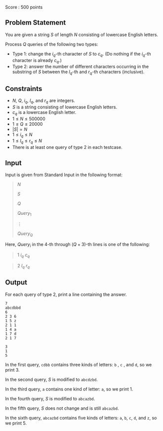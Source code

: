 Score : $500$ points

## Problem Statement

You are given a string $S$ of length $N$ consisting of lowercase English letters.

Process $Q$ queries of the following two types:

- Type $1$: change the $i_q$-th character of $S$ to $c_q$. (Do nothing if the $i_q$-th character is already $c_q$.)
- Type $2$: answer the number of different characters occurring in the substring of $S$ between the $l_q$-th and $r_q$-th characters (inclusive).

## Constraints

- $N$, $Q$, $i_q$, $l_q$, and $r_q$ are integers.
- $S$ is a string consisting of lowercase English letters.
- $c_q$ is a lowercase English letter.
- $1 \leq N \leq 500000$
- $1 \leq Q \leq 20000$
- $|S| = N$
- $1 \leq i_q \leq N$
- $1 \leq l_q \leq r_q \leq N$
- There is at least one query of type $2$ in each testcase.

## Input

Input is given from Standard Input in the following format:

> $N$
> 
> $S$
> 
> $Q$
> 
> $Query_1$
> 
> $\vdots$
> 
> $Query_Q$

Here, $Query_i$ in the $4$-th through $(Q+3)$-th lines is one of the following:

> $1$ $i_q$ $c_q$

> $2$ $l_q$ $r_q$

## Output

For each query of type $2$, print a line containing the answer.

```input1
7
abcdbbd
6
2 3 6
1 5 z
2 1 1
1 4 a
1 7 d
2 1 7
```

```output1
3
1
5
```

In the first query, `cdbb` contains three kinds of letters: `b` , `c` , and `d`, so we print $3$.

In the second query, $S$ is modified to `abcdzbd`.

In the third query, `a` contains one kind of letter: `a`, so we print $1$.

In the fourth query, $S$ is modified to `abcazbd`.

In the fifth query, $S$ does not change and is still `abcazbd`.

In the sixth query, `abcazbd` contains five kinds of letters: `a`, `b`, `c`, `d`, and `z`, so we print $5$.